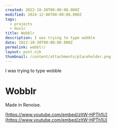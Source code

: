 ```yaml
---
created: 2022-10-30T00:00:00.000Z
modified: 2024-12-06T00:00:00.000Z
tags:
  - projects
  - music
title: Wobblr
description: I was trying to type wobble
date: 2022-10-30T00:00:00.000Z
permalink: wobblr/
layout: post.njk
thumbnail: /content/attachments/placeholder.png
---
```


I was trying to type wobble

# Wobblr

Made in Renoise.

[https://www.youtube.com/embed/zItW-HPTh1U](https://www.youtube.com/embed/zItW-HPTh1U)
